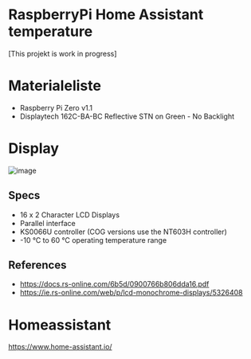 # RaspberryPi Home Assistant temperature
[This projekt is work in progress]

# Materialeliste
* Raspberry Pi Zero v1.1
* Displaytech 162C-BA-BC Reflective STN on Green - No Backlight

# Display
![image](https://user-images.githubusercontent.com/44589560/201032597-428b1771-5aa2-4055-ab56-4708bc70bb10.png)

## Specs
* 16 x 2 Character LCD Displays
* Parallel interface
* KS0066U controller (COG versions use the NT603H controller)
* -10 °C to 60 °C operating temperature range
## References
* https://docs.rs-online.com/6b5d/0900766b806dda16.pdf
* https://ie.rs-online.com/web/p/lcd-monochrome-displays/5326408

# Homeassistant
https://www.home-assistant.io/
